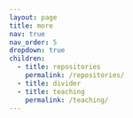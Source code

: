 ```yaml
---
layout: page
title: more
nav: true
nav_order: 5
dropdown: true
children:
  - title: repositories
    permalink: /repositories/
  - title: divider
  - title: teaching
    permalink: /teaching/
---
```

